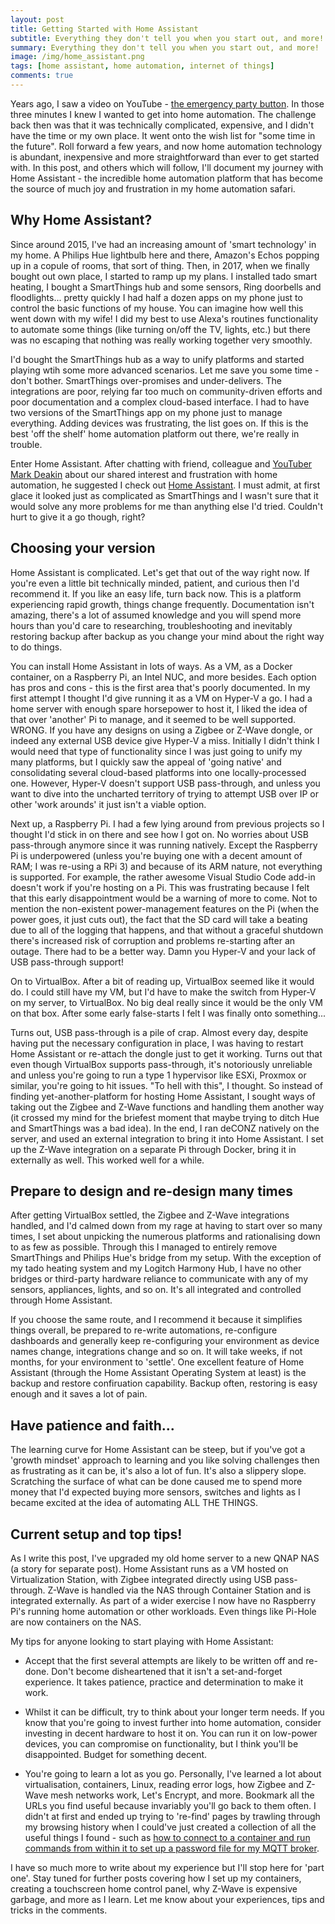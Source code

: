 ```yaml
---
layout: post
title: Getting Started with Home Assistant
subtitle: Everything they don't tell you when you start out, and more!
summary: Everything they don't tell you when you start out, and more!
image: /img/home_assistant.png
tags: [home assistant, home automation, internet of things]
comments: true
---
```


Years ago, I saw a video on YouTube - [the emergency party button](https://youtu.be/nZIfIzNW9xM). In those three minutes I knew I wanted to get into home automation. The challenge back then was that it was technically complicated, expensive, and I didn't have the time or my own place. It went onto the wish list for "some time in the future". Roll forward a few years, and now home automation technology is abundant, inexpensive and more straightforward than ever to get started with. In this post, and others which will follow, I'll document my journey with Home Assistant - the incredible home automation platform that has become the source of much joy and frustration in my home automation safari.

## Why Home Assistant?

Since around 2015, I've had an increasing amount of 'smart technology' in my home. A Philips Hue lightbulb here and there, Amazon's Echos popping up in a copule of rooms, that sort of thing. Then, in 2017, when we finally bought out own place, I started to ramp up my plans. I installed tado smart heating, I bought a SmartThings hub and some sensors, Ring doorbells and floodlights... pretty quickly I had half a dozen apps on my phone just to control the basic functions of my house. You can imagine how well this went down with my wife! I did my best to use Alexa's routines functionality to automate some things (like turning on/off the TV, lights, etc.) but there was no escaping that nothing was really working together very smoothly.

I'd bought the SmartThings hub as a way to unify platforms and started playing wtih some more advanced scenarios. Let me save you some time - don't bother. SmartThings over-promises and under-delivers. The integrations are poor, relying far too much on community-driven efforts and poor documentation and a complex cloud-based interface. I had to have two versions of the SmartThings app on my phone just to manage everything. Adding devices was frustrating, the list goes on. If this is the best 'off the shelf' home automation platform out there, we're really in trouble.

Enter Home Assistant. After chatting with friend, colleague and [YouTuber Mark Deakin](https://www.youtube.com/channel/UC8BG2tfSslYVsL8FqVkxXzQ) about our shared interest and frustration with home automation, he suggested I check out [Home Assistant](https://www.home-assistant.io/). I must admit, at first glace it looked just as complicated as SmartThings and I wasn't sure that it would solve any more problems for me than anything else I'd tried. Couldn't hurt to give it a go though, right?

## Choosing your version

Home Assistant is complicated. Let's get that out of the way right now. If you're even a little bit technically minded, patient, and curious then I'd recommend it. If you like an easy life, turn back now. This is a platform experiencing rapid growth, things change frequently. Documentation isn't amazing, there's a lot of assumed knowledge and you will spend more hours than you'd care to researching, troubleshooting and inevitably restoring backup after backup as you change your mind about the right way to do things.

You can install Home Assistant in lots of ways. As a VM, as a Docker container, on a Raspberry Pi, an Intel NUC, and more besides. Each option has pros and cons - this is the first area that's poorly documented. In my first attempt I thought I'd give running it as a VM on Hyper-V a go. I had a home server with enough spare horsepower to host it, I liked the idea of that over 'another' Pi to manage, and it seemed to be well supported. WRONG. If you have any designs on using a Zigbee or Z-Wave dongle, or indeed any external USB device give Hyper-V a miss. Initially I didn't think I would need that type of functionality since I was just going to unify my many platforms, but I quickly saw the appeal of 'going native' and consolidating several cloud-based platforms into one locally-processed one. However, Hyper-V doesn't support USB pass-through, and unless you want to dive into the uncharted territory of trying to attempt USB over IP or other 'work arounds' it just isn't a viable option.

Next up, a Raspberry Pi. I had a few lying around from previous projects so I thought I'd stick in on there and see how I got on. No worries about USB pass-through anymore since it was running natively. Except the Raspberry Pi is underpowered (unless you're buying one with a decent amount of RAM; I was re-using a RPi 3) and because of its ARM nature, not everything is supported. For example, the rather awesome Visual Studio Code add-in doesn't work if you're hosting on a Pi. This was frustrating because I felt that this early disappointment would be a warning of more to come. Not to mention the non-existent power-management features on the Pi (when the power goes, it just cuts out), the fact that the SD card will take a beating due to all of the logging that happens, and that without a graceful shutdown there's increased risk of corruption and problems re-starting after an outage. There had to be a better way. Damn you Hyper-V and your lack of USB pass-through support!

On to VirtualBox. After a bit of reading up, VirtualBox seemed like it would do. I could still have my VM, but I'd have to make the switch from Hyper-V on my server, to VirtualBox. No big deal really since it would be the only VM on that box. After some early false-starts I felt I was finally onto something...

Turns out, USB pass-through is a pile of crap. Almost every day, despite having put the necessary configuration in place, I was having to restart Home Assistant or re-attach the dongle just to get it working. Turns out that even though VirtualBox supports pass-through, it's notoriously unreliable and unless you're going to run a type 1 hypervisor like ESXi, Proxmox or similar, you're going to hit issues. "To hell with this", I thought. So instead of finding yet-another-platform for hosting Home Assistant, I sought ways of taking out the Zigbee and Z-Wave functions and handling them another way (it crossed my mind for the briefest moment that maybe trying to ditch Hue and SmartThings was a bad idea). In the end, I ran deCONZ natively on the server, and used an external integration to bring it into Home Assistant. I set up the Z-Wave integration on a separate Pi through Docker, bring it in externally as well. This worked well for a while.

## Prepare to design and re-design many times

After getting VirtualBox settled, the Zigbee and Z-Wave integrations handled, and I'd calmed down from my rage at having to start over so many times, I set about unpicking the numerous platforms and rationalising down to as few as possible. Through this I managed to entirely remove SmartThings and Philips Hue's bridge from my setup. With the exception of my tado heating system and my Logitch Harmony Hub, I have no other bridges or third-party hardware reliance to communicate with any of my sensors, appliances, lights, and so on. It's all integrated and controlled through Home Assistant.

If you choose the same route, and I recommend it because it simplifies things overall, be prepared to re-write automations, re-configure dashboards and generally keep re-configuring your environment as device names change, integrations change and so on. It will take weeks, if not months, for your environment to 'settle'. One excellent feature of Home Assistant (through the Home Assistant Operating System at least) is the backup and restore confiruation capability. Backup often, restoring is easy enough and it saves a lot of pain.

## Have patience and faith...

The learning curve for Home Assistant can be steep, but if you've got a 'growth mindset' approach to learning and you like solving challenges then as frustrating as it can be, it's also a lot of fun. It's also a slippery slope. Scratching the surface of what can be done caused me to spend more money that I'd expected buying more sensors, switches and lights as I became excited at the idea of automating ALL THE THINGS.

## Current setup and top tips!

As I write this post, I've upgraded my old home server to a new QNAP NAS (a story for separate post). Home Assistant runs as a VM hosted on Virtualization Station, with Zigbee integrated directly using USB pass-through. Z-Wave is handled via the NAS through Container Station and is integrated externally. As part of a wider exercise I now have no Raspberry Pi's running home automation or other workloads. Even things like Pi-Hole are now containers on the NAS. 

My tips for anyone looking to start playing with Home Assistant:

- Accept that the first several attempts are likely to be written off and re-done. Don't become disheartened that it isn't a set-and-forget experience. It takes patience, practice and determination to make it work.

- Whilst it can be difficult, try to think about your longer term needs. If you know that you're going to invest further into home automation, consider investing in decent hardware to host it on. You can run it on low-power devices, you can compromise on functionality, but I think you'll be disappointed. Budget for something decent.

- You're going to learn a lot as you go. Personally, I've learned a lot about virtualisation, containers, Linux, reading error logs, how Zigbee and Z-Wave mesh networks work, Let's Encrypt, and more. Bookmark all the URLs you find useful because invariably you'll go back to them often. I didn't at first and ended up trying to 're-find' pages by trawling through my browsing history when I could've just created a collection of all the useful things I found - such as [how to connect to a container and run commands from within it to set up a password file for my MQTT broker](https://stackoverflow.com/questions/46742443/mqtt-server-in-docker-a-way-to-run-the-mosquitto-passwd-u-from-dockercompos).

I have so much more to write about my experience but I'll stop here for 'part one'. Stay tuned for further posts covering how I set up my containers, creating a touchscreen home control panel, why Z-Wave is expensive garbage, and more as I learn. Let me know about your experiences, tips and tricks in the comments.